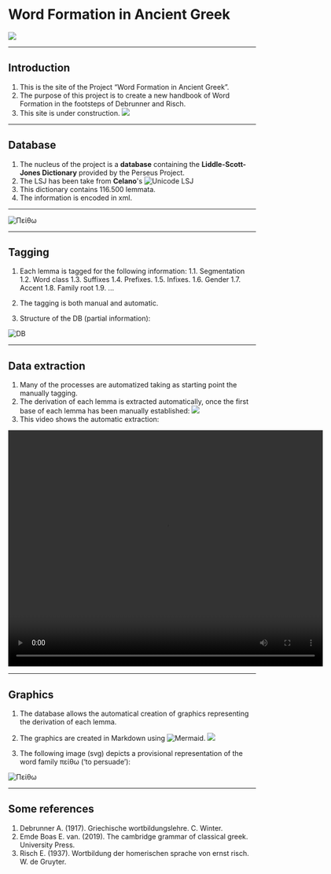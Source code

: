 

# Word Formation in Ancient Greek
![](Images/Classic_Tree_02.jpeg)

---

## Introduction

1. This is the site of the Project “Word Formation in Ancient Greek”.
2. The purpose of this project is to create a new handbook of Word Formation in the footsteps of Debrunner and Risch.
3. This site is under construction.
![](Images/Site_under_construction_02.png)
---
## Database

1. The nucleus of the project is a **database** containing the **Liddle-Scott-Jones Dictionary** provided by the Perseus Project. 
2. The LSJ has been take from **Celano**'s  ![Unicode LSJ](https://github.com/gcelano/LSJ_GreekUnicode)
3. This dictionary contains 116.500 lemmata.
4. The information is encoded in xml.
---
![Πείθω](Images/DataBase_XML.png)

---
## Tagging

1. Each lemma is tagged for the following information:
1.1.  Segmentation
1.2.  Word class
1.3.  Suffixes
1.4. Prefixes.
1.5. Infixes.
1.6.  Gender
1.7.  Accent
1.8. Family root
1.9. ...

2. The tagging is both manual and automatic.
3. Structure of the DB (partial information):
   
![DB](Images/DB_Structure.png)

---
## Data extraction

1. Many of the processes are automatized taking as starting point the manually tagging.
2. The derivation of each lemma is extracted automatically, once the first base of each lemma has been manually established:
![](Images/Extraction.png)
3. This video shows the automatic extraction:
<video width="640" height="480" controls>
  <source src="Images/Extraction.mp4" type="video/mp4">
  <source src="movie.ogg" type="video/ogg">
  Your browser does not support the video tag.
</video>

---

## Graphics

1. The database allows the automatical creation of graphics representing the derivation of each lemma.
   
2. The graphics are created in Markdown using ![Mermaid](https://mermaid.js.org). 
![](Images/Mermaid.png)

3. The following image (svg) depicts a provisional representation of the word family πείθω (‘to persuade’):

![Πείθω](Images/Peitho_Colores_02.png)

---
## Some references

1. Debrunner A. (1917). Griechische wortbildungslehre. C. Winter.
2. Emde Boas E. van. (2019). The cambridge grammar of classical greek. University Press.
3. Risch E. (1937). Wortbildung der homerischen sprache von ernst risch. W. de Gruyter.
